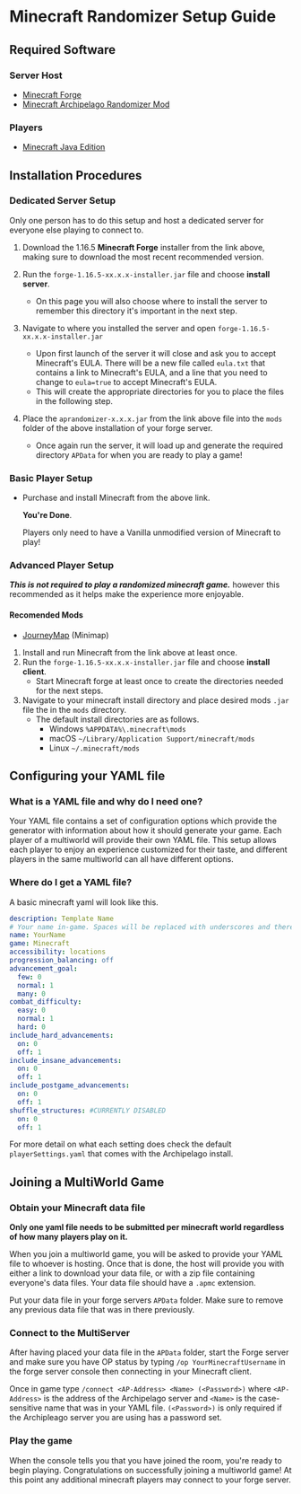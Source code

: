 # Minecraft Randomizer Setup Guide

## Required Software

### Server Host
- [Minecraft Forge](https://files.minecraftforge.net/net/minecraftforge/forge/index_1.16.5.html)
- [Minecraft Archipelago Randomizer Mod](https://github.com/KonoTyran/Minecraft_AP_Randomizer/releases)

### Players
- [Minecraft Java Edition](https://www.minecraft.net/en-us/store/minecraft-java-edition)

## Installation Procedures

### Dedicated Server Setup
Only one person has to do this setup and host a dedicated server for everyone else playing to connect to.
1. Download the 1.16.5 **Minecraft Forge** installer from the link above, making sure to download the most recent recommended version.

2. Run the `forge-1.16.5-xx.x.x-installer.jar` file and choose **install server**.
    - On this page you will also choose where to install the server to remember this directory it's important in the next step.

3. Navigate to where you installed the server and open `forge-1.16.5-xx.x.x-installer.jar`
    - Upon first launch of the server it will close and ask you to accept Minecraft's EULA. There will be a new file called `eula.txt` that contains a link to Minecraft's EULA, and a line that you need to change to `eula=true` to accept Minecraft's EULA.
    - This will create the appropriate directories for you to place the files in the following step.

3. Place the `aprandomizer-x.x.x.jar` from the link above file into the `mods` folder of the above installation of your forge server.
    - Once again run the server, it will load up and generate the required directory `APData` for when you are ready to play a game!

### Basic Player Setup
- Purchase and install Minecraft from the above link.

  **You're Done**.
  
  Players only need to have a Vanilla unmodified version of Minecraft to play!

### Advanced Player Setup
***This is not required to play a randomized minecraft game.***
however this recommended as it helps make the experience more enjoyable.

#### Recomended Mods
- [JourneyMap](https://www.curseforge.com/minecraft/mc-mods/journeymap) (Minimap)


1. Install and run Minecraft from the link above at least once.
2. Run the `forge-1.16.5-xx.x.x-installer.jar` file and choose **install client**.
    - Start Minecraft forge at least once to create the directories needed for the next steps.
3. Navigate to your minecraft install directory and place desired mods `.jar` file the in the `mods` directory.
    - The default install directories are as follows.
        - Windows `%APPDATA%\.minecraft\mods`
        - macOS `~/Library/Application Support/minecraft/mods`
        - Linux `~/.minecraft/mods`

## Configuring your YAML file

### What is a YAML file and why do I need one?
Your YAML file contains a set of configuration options which provide the generator with information about how
it should generate your game. Each player of a multiworld will provide their own YAML file. This setup allows
each player to enjoy an experience customized for their taste, and different players in the same multiworld
can all have different options.

### Where do I get a YAML file?
A basic minecraft yaml will look like this.
```yaml
description: Template Name
# Your name in-game. Spaces will be replaced with underscores and there is a 16 character limit
name: YourName
game: Minecraft
accessibility: locations
progression_balancing: off
advancement_goal:
  few: 0
  normal: 1
  many: 0
combat_difficulty:
  easy: 0
  normal: 1
  hard: 0
include_hard_advancements:
  on: 0
  off: 1
include_insane_advancements:
  on: 0
  off: 1
include_postgame_advancements:
  on: 0
  off: 1
shuffle_structures: #CURRENTLY DISABLED
  on: 0
  off: 1
```

For more detail on what each setting does check the default `playerSettings.yaml` that comes with the Archipelago install.

## Joining a MultiWorld Game

### Obtain your Minecraft data file
**Only one yaml file needs to be submitted per minecraft world regardless of how many players play on it.**

When you join a multiworld game, you will be asked to provide your YAML file to whoever is hosting. Once that
is done, the host will provide you with either a link to download your data file, or with a zip file containing
everyone's data files. Your data file should have a `.apmc` extension.

Put your data file in your forge servers `APData` folder. Make sure to remove any previous data file that was in there
previously.

### Connect to the MultiServer
After having placed your data file in the `APData` folder, start the Forge server and make sure you have OP
status by typing `/op YourMinecraftUsername` in the forge server console then connecting in your Minecraft client.

Once in game type `/connect <AP-Address> <Name> (<Password>)` where `<AP-Address>` is the address of the
Archipelago server and `<Name>` is the case-sensitive name that was in your YAML file. `(<Password>)`
is only required if the Archipleago server you are using has a password set.

### Play the game
When the console tells you that you have joined the room, you're ready to begin playing. Congratulations
on successfully joining a multiworld game! At this point any additional minecraft players may connect to your
forge server.

